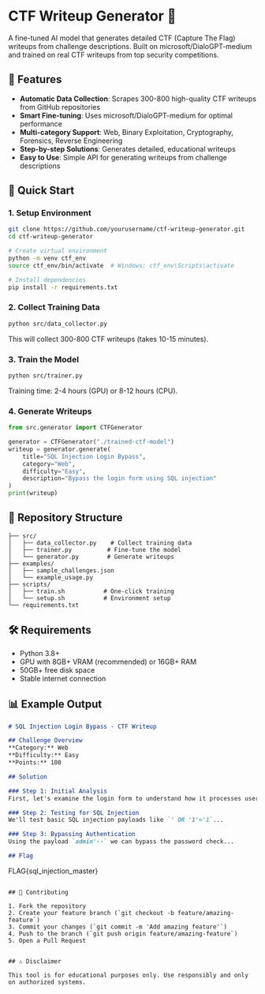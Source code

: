 # CTF Writeup Generator 🚀

A fine-tuned AI model that generates detailed CTF (Capture The Flag) writeups from challenge descriptions. Built on microsoft/DialoGPT-medium and trained on real CTF writeups from top security competitions.

## 🎯 Features

- **Automatic Data Collection**: Scrapes 300-800 high-quality CTF writeups from GitHub repositories
- **Smart Fine-tuning**: Uses microsoft/DialoGPT-medium for optimal performance
- **Multi-category Support**: Web, Binary Exploitation, Cryptography, Forensics, Reverse Engineering
- **Step-by-step Solutions**: Generates detailed, educational writeups
- **Easy to Use**: Simple API for generating writeups from challenge descriptions

## 🚀 Quick Start

### 1. Setup Environment

```bash
git clone https://github.com/yourusername/ctf-writeup-generator.git
cd ctf-writeup-generator

# Create virtual environment
python -m venv ctf_env
source ctf_env/bin/activate  # Windows: ctf_env\Scripts\activate

# Install dependencies
pip install -r requirements.txt
```

### 2. Collect Training Data

```bash
python src/data_collector.py
```
This will collect 300-800 CTF writeups (takes 10-15 minutes).

### 3. Train the Model

```bash
python src/trainer.py
```
Training time: 2-4 hours (GPU) or 8-12 hours (CPU).

### 4. Generate Writeups

```python
from src.generator import CTFGenerator

generator = CTFGenerator("./trained-ctf-model")
writeup = generator.generate(
    title="SQL Injection Login Bypass",
    category="Web",
    difficulty="Easy", 
    description="Bypass the login form using SQL injection"
)
print(writeup)
```

## 📁 Repository Structure

```
├── src/
│   ├── data_collector.py    # Collect training data
│   ├── trainer.py          # Fine-tune the model
│   └── generator.py        # Generate writeups
├── examples/
│   ├── sample_challenges.json
│   └── example_usage.py
├── scripts/
│   ├── train.sh           # One-click training
│   └── setup.sh           # Environment setup
└── requirements.txt
```

## 🛠️ Requirements

- Python 3.8+
- GPU with 8GB+ VRAM (recommended) or 16GB+ RAM
- 50GB+ free disk space
- Stable internet connection

## 📊 Example Output

```markdown
# SQL Injection Login Bypass - CTF Writeup

## Challenge Overview
**Category:** Web
**Difficulty:** Easy
**Points:** 100

## Solution

### Step 1: Initial Analysis
First, let's examine the login form to understand how it processes user input...

### Step 2: Testing for SQL Injection
We'll test basic SQL injection payloads like `' OR '1'='1`...

### Step 3: Bypassing Authentication
Using the payload `admin'--` we can bypass the password check...

## Flag
```
FLAG{sql_injection_master}
```

## 🤝 Contributing

1. Fork the repository
2. Create your feature branch (`git checkout -b feature/amazing-feature`)
3. Commit your changes (`git commit -m 'Add amazing feature'`)
4. Push to the branch (`git push origin feature/amazing-feature`)
5. Open a Pull Request


## ⚠️ Disclaimer

This tool is for educational purposes only. Use responsibly and only on authorized systems.
